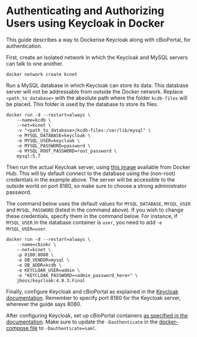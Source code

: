 # Authenticating and Authorizing Users using Keycloak in Docker

This guide describes a way to Dockerise Keycloak along with cBioPortal, for authentication.

First, create an isolated network in which the Keycloak and MySQL servers can talk to one another.

```shell
docker network create kcnet
```

Run a MySQL database in which Keycloak can store its data. This database server will not be addressable from outside the Docker network. Replace `<path_to_database>` with the absolute path where the folder `kcdb-files` will be placed. This folder is used by the database to store its files.

```shell
docker run -d --restart=always \
    --name=kcdb \
    --net=kcnet \
    -v "<path_to_database>/kcdb-files:/var/lib/mysql" \
    -e MYSQL_DATABASE=keycloak \
    -e MYSQL_USER=keycloak \
    -e MYSQL_PASSWORD=password \
    -e MYSQL_ROOT_PASSWORD=root_password \
    mysql:5.7
```

Then run the actual Keycloak server, using [this image](https://hub.docker.com/r/jboss/keycloak/) available from Docker Hub. This will by default connect to the database using the (non-root) credentials in the example above. The server will be accessible to the outside world on port 8180, so make sure to choose a strong administrator password.

The command below uses the default values for `MYSQL_DATABASE`, `MYSQL_USER` and `MYSQL_PASSWORD` (listed in the command above). If you wish to change these credentials, specify them in the command below. For instance, if `MYSQL_USER` in the database container is `user`, you need to add `-e MYSQL_USER=user`.

```
docker run -d --restart=always \
    --name=cbiokc \
    --net=kcnet \
    -p 8180:8080 \
    -e DB_VENDOR=mysql \
    -e DB_ADDR=kcdb \
    -e KEYCLOAK_USER=admin \
    -e "KEYCLOAK_PASSWORD=<admin_password_here>" \
    jboss/keycloak:4.8.3.Final
```

Finally, configure Keycloak and cBioPortal as explained in the [Keycloak documentation](./../deployment/authorization-and-authentication/Authenticating-and-Authorizing-Users-via-keycloak.md). Remember to specify port 8180 for the Keycloak server, wherever the guide says 8080.

After configuring Keycloak, set up cBioPortal containers [as specified in the documentation](./). Make sure to update the `-Dauthenticate` in the [docker-compose file](https://github.com/cBioPortal/cbioportal-docker-compose/blob/5da068f0eb9b4f42db52ab5e91321b26a1826d7a/docker-compose.yml#L20) to `-Dauthenticate=saml`.
